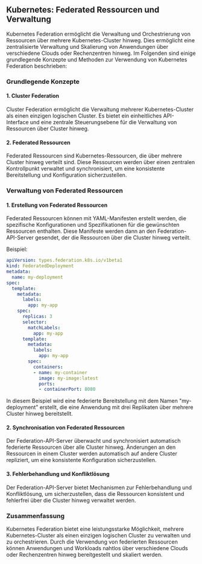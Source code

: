 ## Kubernetes: Federated Ressourcen und Verwaltung

Kubernetes Federation ermöglicht die Verwaltung und Orchestrierung von Ressourcen über mehrere Kubernetes-Cluster hinweg. Dies ermöglicht eine zentralisierte Verwaltung und Skalierung von Anwendungen über verschiedene Clouds oder Rechenzentren hinweg. Im Folgenden sind einige grundlegende Konzepte und Methoden zur Verwendung von Kubernetes Federation beschrieben:

### Grundlegende Konzepte

#### 1. Cluster Federation

Cluster Federation ermöglicht die Verwaltung mehrerer Kubernetes-Cluster als einen einzigen logischen Cluster. Es bietet ein einheitliches API-Interface und eine zentrale Steuerungsebene für die Verwaltung von Ressourcen über Cluster hinweg.

#### 2. Federated Ressourcen

Federated Ressourcen sind Kubernetes-Ressourcen, die über mehrere Cluster hinweg verteilt sind. Diese Ressourcen werden über einen zentralen Kontrollpunkt verwaltet und synchronisiert, um eine konsistente Bereitstellung und Konfiguration sicherzustellen.

### Verwaltung von Federated Ressourcen

#### 1. Erstellung von Federated Ressourcen

Federated Ressourcen können mit YAML-Manifesten erstellt werden, die spezifische Konfigurationen und Spezifikationen für die gewünschten Ressourcen enthalten. Diese Manifeste werden dann an den Federation-API-Server gesendet, der die Ressourcen über die Cluster hinweg verteilt.

Beispiel:

```yaml
apiVersion: types.federation.k8s.io/v1beta1
kind: FederatedDeployment
metadata:
  name: my-deployment
spec:
  template:
    metadata:
      labels:
        app: my-app
    spec:
      replicas: 3
      selector:
        matchLabels:
          app: my-app
      template:
        metadata:
          labels:
            app: my-app
        spec:
          containers:
          - name: my-container
            image: my-image:latest
            ports:
            - containerPort: 8080
```

In diesem Beispiel wird eine federierte Bereitstellung mit dem Namen "my-deployment" erstellt, die eine Anwendung mit drei Replikaten über mehrere Cluster hinweg bereitstellt.

#### 2. Synchronisation von Federated Ressourcen
Der Federation-API-Server überwacht und synchronisiert automatisch federierte Ressourcen über alle Cluster hinweg. Änderungen an den Ressourcen in einem Cluster werden automatisch auf andere Cluster repliziert, um eine konsistente Konfiguration sicherzustellen.

#### 3. Fehlerbehandlung und Konfliktlösung
Der Federation-API-Server bietet Mechanismen zur Fehlerbehandlung und Konfliktlösung, um sicherzustellen, dass die Ressourcen konsistent und fehlerfrei über die Cluster hinweg verwaltet werden.

### Zusammenfassung
Kubernetes Federation bietet eine leistungsstarke Möglichkeit, mehrere Kubernetes-Cluster als einen einzigen logischen Cluster zu verwalten und zu orchestrieren. Durch die Verwendung von federierten Ressourcen können Anwendungen und Workloads nahtlos über verschiedene Clouds oder Rechenzentren hinweg bereitgestellt und skaliert werden.